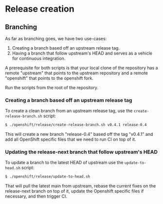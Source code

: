 # Release creation

## Branching

As far as branching goes, we have two use-cases:

1. Creating a branch based off an upstream release tag.
2. Having a branch that follow upstream's HEAD and serves as a vehicle for continuous integration.

A prerequisite for both scripts is that your local clone of the repository has a remote "upstream"
that points to the upstream repository and a remote "openshift" that points to the openshift fork.

Run the scripts from the root of the repository.

### Creating a branch based off an upstream release tag

To create a clean branch from an upstream release tag, use the `create-release-branch.sh` script:

```bash
$ ./openshift/release/create-release-branch.sh v0.4.1 release-0.4
```

This will create a new branch "release-0.4" based off the tag "v0.4.1" and add all OpenShift specific
files that we need to run CI on top of it.

### Updating the release-next branch that follow upstream's HEAD

To update a branch to the latest HEAD of upstream use the `update-to-head.sh` script:

```bash
$ ./openshift/release/update-to-head.sh
```

That will pull the latest main from upstream, rebase the current fixes on the release-next branch
on top of it, update the Openshift specific files if necessary, and then trigger CI.